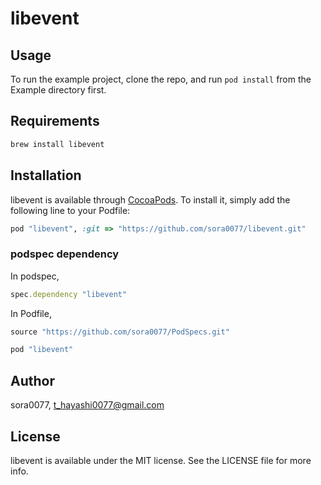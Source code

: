 # libevent

## Usage

To run the example project, clone the repo, and run `pod install` from the Example directory first.

## Requirements

```sh
brew install libevent
```

## Installation

libevent is available through [CocoaPods](http://cocoapods.org). To install
it, simply add the following line to your Podfile:

```ruby
pod "libevent", :git => "https://github.com/sora0077/libevent.git"
```

### podspec dependency

In podspec,

```ruby
spec.dependency "libevent"
```

In Podfile,

```ruby
source "https://github.com/sora0077/PodSpecs.git"

pod "libevent"
```

## Author

sora0077, t_hayashi0077@gmail.com

## License

libevent is available under the MIT license. See the LICENSE file for more info.
